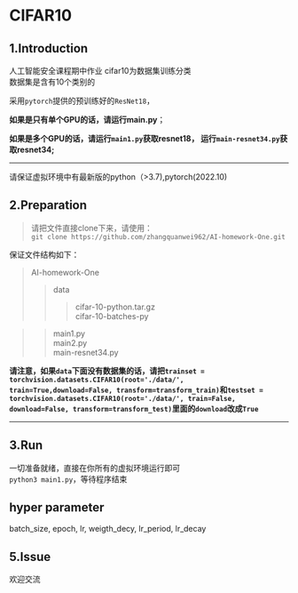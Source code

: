 # CIFAR10

## 1.Introduction

人工智能安全课程期中作业
cifar10为数据集训练分类  
数据集是含有10个类别的  
  
采用`pytorch`提供的预训练好的`ResNet18`，  

**如果是只有单个GPU的话，请运行main.py**；  
  
**如果是多个GPU的话，请运行`main1.py`获取resnet18， 运行`main-resnet34.py`获取resnet34;**  
  
    
___

请保证虚拟环境中有最新版的python（>3.7),pytorch(2022.10)
  
## 2.Preparation

> 请把文件直接clone下来，请使用：  
> `git clone https://github.com/zhangquanwei962/AI-homework-One.git` 

保证文件结构如下：
> AI-homework-One
>> data  
>>> cifar-10-python.tar.gz  
>>> cifar-10-batches-py  

>> main1.py  
>> main2.py  
>> main-resnet34.py

**请注意，如果`data`下面没有数据集的话，请把`trainset = torchvision.datasets.CIFAR10(root='./data/', train=True,download=False, transform=transform_train)`和`testset = torchvision.datasets.CIFAR10(root='./data/', train=False, download=False, transform=transform_test)`里面的`download`改成`True`**  
  
  ___
## 3.Run
一切准备就绪，直接在你所有的虚拟环境运行即可  
`python3 main1.py`，等待程序结束
## hyper parameter
batch_size, epoch, lr, weigth_decy, lr_period, lr_decay
## 5.Issue
欢迎交流

